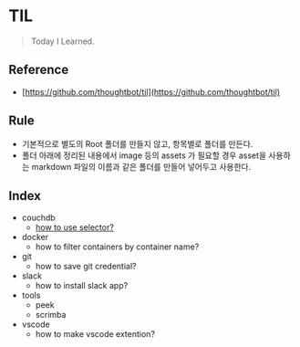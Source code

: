 # TIL

> Today I Learned.

## Reference

- [https://github.com/thoughtbot/til](https://github.com/thoughtbot/til)

## Rule

- 기본적으로 별도의 Root 폴더를 만들지 않고, 항목별로 폴더를 만든다.
- 폴더 아래에 정리된 내용에서 image 등의 assets 가 필요할 경우 asset을 사용하는 markdown 파일의 이름과 같은 폴더를 만들어 넣어두고 사용한다.

## Index

- couchdb
  - [how to use selector?](./docker/how-to-filter-by-container-name.md)
- docker
  - how to filter containers by container name?
- git
  - how to save git credential?
- slack
  - how to install slack app?
- tools
  - peek
  - scrimba
- vscode
  - how to make vscode extention?

